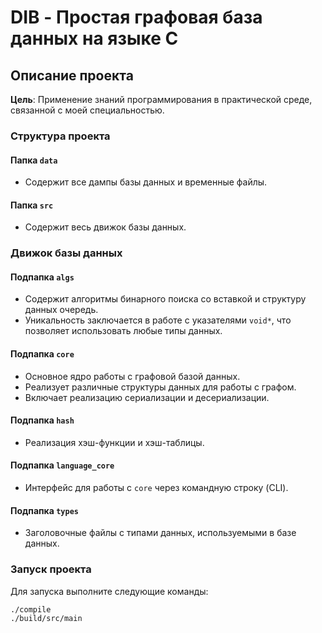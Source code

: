 # DIB - Простая графовая база данных на языке C

## Описание проекта

**Цель**: Применение знаний программирования в практической среде, связанной с моей специальностью.

### Структура проекта

#### Папка `data`
- Содержит все дампы базы данных и временные файлы.

#### Папка `src`
- Содержит весь движок базы данных.

### Движок базы данных

#### Подпапка `algs`
- Содержит алгоритмы бинарного поиска со вставкой и структуру данных очередь.
- Уникальность заключается в работе с указателями `void*`, что позволяет использовать любые типы данных.

#### Подпапка `core`
- Основное ядро работы с графовой базой данных.
- Реализует различные структуры данных для работы с графом.
- Включает реализацию сериализации и десериализации.

#### Подпапка `hash`
- Реализация хэш-функции и хэш-таблицы.

#### Подпапка `language_core`
- Интерфейс для работы с `core` через командную строку (CLI).

#### Подпапка `types`
- Заголовочные файлы с типами данных, используемыми в базе данных.

### Запуск проекта

Для запуска выполните следующие команды:

```bash
./compile
./build/src/main
